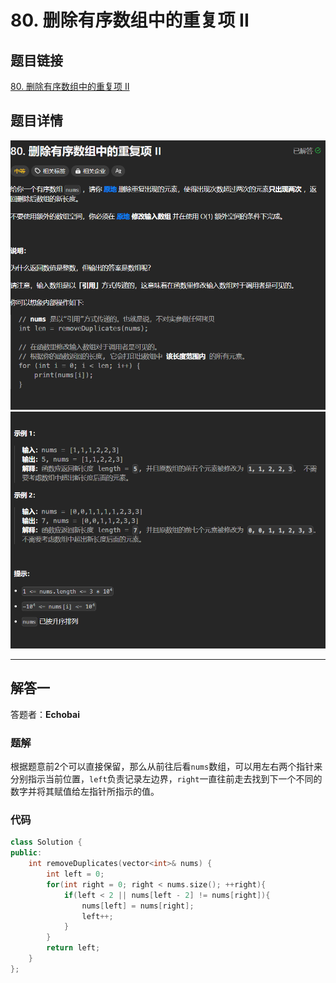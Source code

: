 # 80. 删除有序数组中的重复项 II
## 题目链接  
[80. 删除有序数组中的重复项 II](https://leetcode.cn/problems/remove-duplicates-from-sorted-array-ii/?envType=study-plan-v2&envId=top-interview-150)
## 题目详情
![题目图片](Img/80_1.png)
![题目图片](Img/80_2.png)

***
## 解答一
答题者：**Echobai**

### 题解
根据题意前2个可以直接保留，那么从前往后看`nums`数组，可以用左右两个指针来分别指示当前位置，`left`负责记录左边界，`right`一直往前走去找到下一个不同的数字并将其赋值给左指针所指示的值。

### 代码
```c++
class Solution {
public:
    int removeDuplicates(vector<int>& nums) {
        int left = 0;
        for(int right = 0; right < nums.size(); ++right){
            if(left < 2 || nums[left - 2] != nums[right]){
                nums[left] = nums[right];
                left++;
            }
        }
        return left;
    }
};

```